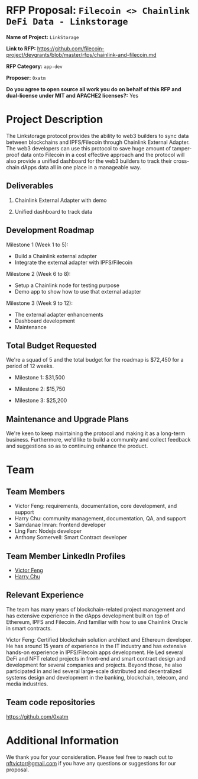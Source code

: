 # RFP Proposal: `Filecoin <> Chainlink DeFi Data - Linkstorage`

**Name of Project:** `LinkStorage`

**Link to RFP:** https://github.com/filecoin-project/devgrants/blob/master/rfps/chainlink-and-filecoin.md

**RFP Category:** `app-dev`

**Proposer:** `0xatm`

**Do you agree to open source all work you do on behalf of this RFP and dual-license under MIT and APACHE2 licenses?:** Yes

# Project Description

The Linkstorage protocol provides the ability to web3 builders to sync data between blockchains and IPFS/Filecoin through Chainlink External Adapter. The web3 developers can use this protocol to save huge amount of tamper-proof data onto Filecoin in a cost effective approach and the protocol will also provide a unified dashboard for the web3 builders to track their cross-chain dApps data all in one place in a manageable way.

## Deliverables

1. Chainlink External Adapter with demo

2. Unified dashboard to track data

## Development Roadmap

Milestone 1 (Week 1 to 5):

- Build a Chainlink external adapter
- Integrate the external adapter with IPFS/Filecoin

Milestone 2 (Week 6 to 8):

- Setup a Chainlink node for testing purpose
- Demo app to show how to use that external adapter

Milestone 3 (Week 9 to 12):

- The external adapter enhancements
- Dashboard development
- Maintenance

## Total Budget Requested

We're a squad of 5 and the total budget for the roadmap is $72,450 for a period of 12 weeks.

- Milestone 1: $31,500

- Milestone 2: $15,750

- Milestone 3: $25,200

## Maintenance and Upgrade Plans

We're keen to keep maintaining the protocol and making it as a long-term business. Furthermore, we'd like to build a community  and collect feedback and suggestions so as to continuing enhance the product.

# Team

## Team Members

- Victor Feng: requirements, documentation, core development, and support
- Harry Chu: community management, documentation, QA, and support
- Samdanae Imran: frontend developer
- Ling Fan: Nodejs developer
- Anthony Somervell: Smart Contract developer

## Team Member LinkedIn Profiles

- [Victor Feng](https://www.linkedin.com/in/imrfeng/)
- [Harry Chu](https://www.linkedin.com/in/harry-chu-39999792/)

## Relevant Experience

The team has many years of blockchain-related project management and has extensive experience in the dApps development built on top of Ethereum, IPFS and Filecoin. And familiar with how to use Chainlink Oracle in smart contracts.

Victor Feng: Certified blockchain solution architect and Ethereum developer. He has around 15 years of experience in the IT industry and has extensive hands-on experience in IPFS/Filecoin apps development. He Led several DeFi and NFT related projects in front-end and smart contract design and development for several companies and projects. Beyond those, he also participated in and led several large-scale distributed and decentralized systems design and development in the banking, blockchain, telecom, and media industries.

## Team code repositories

https://github.com/0xatm

# Additional Information

We thank you for your consideration. Please feel free to reach out to nftvictor@gmail.com if you have any questions or suggestions for our proposal.
